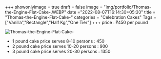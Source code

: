 +++
showonlyimage = true
draft = false
image = "img/portfolio/Thomas-the-Engine-Flat-Cake-.WEBP"
date ="2022-08-07T16:14:30+05:30"
title = "Thomas-the-Engine-Flat-Cake-"
categories = "Celebration Cakes"
Tags = ["Vanilla","Rectangle","Half Kg","One Tier"]
+++
price : ₹450 per pound
<!--more-->
![Thomas-the-Engine-Flat-Cake-](/img/portfolio/Thomas-the-Engine-Flat-Cake-.WEBP)
* 1 pound cake price serves 8-10 persons : 450
* 2 pound cake price serves 10-20 persons : 900
* 3 pound cake price serves 20-30 persons : 1350
